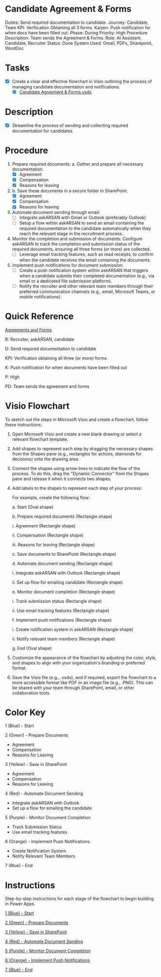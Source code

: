 # Candidate Agreement & Forms

Duties: Send required documentation to candidate.
Journey: Candidate, Team
KPI: Verfiication Obtaining all 3 forms.
Kaizen: Push notification for when docs have been filled out.
Phase: During
Priority: High
Procedure Description: Team sends the Agreement & Forms.
Role: AI Assistant, Candidate, Recruiter
Status: Done
System Used: Gmail, PDFs, Sharepoint, WordDoc

# Tasks

- [x]  Create a clear and effective flowchart in Visio outlining the process of managing candidate documentation and notifications.
    - [x]  [Candidate Agreement & Forms.vsdx](https://arsanicg.sharepoint.com/:u:/r/sites/it-department/Shared%20Documents/Candidate%20Agreement%20%26%20Forms.vsdx?d=w30e8630009af4f569b0b9059aa6ce9f5&csf=1&web=1&e=dr6d9p)

# Description

- [x]  Streamline the process of sending and collecting required documentation for candidates.

# Procedure

1. Prepare required documents:
a. Gather and prepare all necessary documentation.
    - [x]  Agreement
    - [x]  Compensation
    - [x]  Reasons for leaving
2. b. Save these documents in a secure folder in SharePoint.
    - [x]  Agreement
    - [x]  Compensation
    - [x]  Reasons for leaving
3. Automate document sending through email:
    - [ ]  Integrate askARSAN with Gmail or Outlook (preferably Outlook)
    - [ ]  Setup a flow within askARSAN to send an email containing the required documentation to the candidate automatically when they reach the relevant stage in the recruitment process.
4. Monitor the completion and submission of documents:
Configure askARSAN to track the completion and submission status of the required documents, ensuring all three forms (or more) are collected.
    - [ ]  Leverage email tracking features, such as read receipts, to confirm when the candidate receives the email containing the documents.
5. Implement push notifications for document submission:
    - [ ]  Create a push notification system within askARSAN that triggers when a candidate submits their completed documentation (e.g., via email or a dedicated file submission platform).
    - [ ]  Notify the recruiter and other relevant team members through their preferred communication channels (e.g., email, Microsoft Teams, or mobile notifications).

# Quick Reference

[Agreements and Forms](https://www.notion.so/Agreements-and-Forms-ea3c11480e5f4970a6e8ac582ae8babd)

R: Recruiter, askARSAN, candidate

D: Send required documentation to candidate

KPI: Verification obtaining all three (or more) forms

K: Push notification for when documents have been filled out

P: High

PD: Team sends the agreement and forms

# Visio Flowchart

To sketch out the steps in Microsoft Visio and create a flowchart, follow these instructions:

1. Open Microsoft Visio and create a new blank drawing or select a relevant flowchart template.
2. Add shapes to represent each step by dragging the necessary shapes from the Shapes pane (e.g., rectangles for actions, diamonds for decisions) onto the drawing area.
3. Connect the shapes using arrow lines to indicate the flow of the process. To do this, drag the "Dynamic Connector" from the Shapes pane and release it when it connects two shapes.
4. Add labels to the shapes to represent each step of your process:
    
    For example, create the following flow:
    
    a. Start (Oval shape)
    
    b. Prepare required documents (Rectangle shape)
    
    i. Agreement (Rectangle shape)
    
    ii. Compensation (Rectangle shape)
    
    iii. Reasons for leaving (Rectangle shape)
    
    c. Save documents to SharePoint (Rectangle shape)
    
    d. Automate document sending (Rectangle shape)
    
    i. Integrate askARSAN with Outlook (Rectangle shape)
    
    ii. Set up flow for emailing candidate (Rectangle shape)
    
    e. Monitor document completion (Rectangle shape)
    
    i. Track submission status (Rectangle shape)
    
    ii. Use email tracking features (Rectangle shape)
    
    f. Implement push notifications (Rectangle shape)
    
    i. Create notification system in askARSAN (Rectangle shape)
    
    ii. Notify relevant team members (Rectangle shape)
    
    g. End (Oval shape)
    
5. Customize the appearance of the flowchart by adjusting the color, style, and shapes to align with your organization's branding or preferred format.
6. Save the Visio file (e.g., .vsdx), and if required, export the flowchart to a more accessible format like PDF or an image file (e.g., .PNG). This can be shared with your team through SharePoint, email, or other collaboration tools.

# Color Key

1 (Blue)   - Start

2 (Green)  - Prepare Documents
- Agreement
- Compensation
- Reasons for Leaving

3 (Yellow) - Save in SharePoint
- Agreement
- Compensation
- Reasons for Leaving

4 (Red)    - Automate Document Sending
- Integrate askARSAN with Outlook
- Set up a flow for emailing the candidate

5 (Purple) - Monitor Document Completion
- Track Submission Status
- Use email tracking features

6 (Orange) - Implement Push Notifications
- Create Notification System
- Notify Relevant Team Members

7 (Blue)   - End

# Instructions

Step-by-step instructions for each stage of the flowchart to begin building in Power Apps.

[1 (Blue) - Start](Candidate%20Agreement%20&%20Forms%20848d4af6fa6745069c387c3e30c9260e/1%20(Blue)%20-%20Start%207b211bdd20444cff91da974591d9af4d.md)

[2 (Green) - Prepare Documents](Candidate%20Agreement%20&%20Forms%20848d4af6fa6745069c387c3e30c9260e/2%20(Green)%20-%20Prepare%20Documents%20de4f4d342d684cff991d1c8ed545c08d.md)

[3 (Yellow) - Save in SharePoint](Candidate%20Agreement%20&%20Forms%20848d4af6fa6745069c387c3e30c9260e/3%20(Yellow)%20-%20Save%20in%20SharePoint%20b5a3eeb41e23486ab95c52cd40ec917d.md)

[4 (Red) - Automate Document Sending](Candidate%20Agreement%20&%20Forms%20848d4af6fa6745069c387c3e30c9260e/4%20(Red)%20-%20Automate%20Document%20Sending%20af603a59e89f430c924a9e4c4006ef54.md)

[5 (Purple) - Monitor Document Completion](Candidate%20Agreement%20&%20Forms%20848d4af6fa6745069c387c3e30c9260e/5%20(Purple)%20-%20Monitor%20Document%20Completion%20275d8b5e50be4db59af5c57826c84eeb.md)

[6 (Orange) - Implement Push Notifications](Candidate%20Agreement%20&%20Forms%20848d4af6fa6745069c387c3e30c9260e/6%20(Orange)%20-%20Implement%20Push%20Notifications%203f12c5c61b874c39a502647e00b2173b.md)

[7 (Blue) - End](Candidate%20Agreement%20&%20Forms%20848d4af6fa6745069c387c3e30c9260e/7%20(Blue)%20-%20End%20c7740ac300004e3d8669d245bbd1ae5e.md)